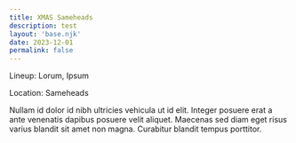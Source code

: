 ```yaml
---
title: XMAS Sameheads
description: test
layout: 'base.njk'
date: 2023-12-01
permalink: false
---
```


Lineup: Lorum, Ipsum

Location: Sameheads

Nullam id dolor id nibh ultricies vehicula ut id elit. Integer posuere erat a ante venenatis dapibus posuere velit aliquet. Maecenas sed diam eget risus varius blandit sit amet non magna. Curabitur blandit tempus porttitor.